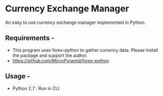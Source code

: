 # Currency Exchange Manager
An easy to use currency exchange manager implemented in Python.

## Requirements -
- This program uses forex-python to gather currency data. Please install the package and support the author.
- https://github.com/MicroPyramid/forex-python

## Usage -
- Python 2.7 : Run in CLI
